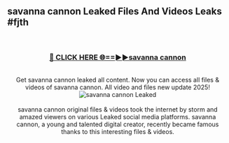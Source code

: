 ## savanna cannon Leaked Files And Videos Leaks #fjth
<br>
<div align="center">
<h3><a href="https://watchclip.my.id/savanna cannon" rel="nofollow">🔴 CLICK HERE 🌐==►►savanna cannon</a></h3>
<br>
Get savanna cannon leaked all content. Now you can access all files & videos of savanna cannon. All video and files new update 2025!
<br>
<a href="https://watchclip.my.id/savanna cannon" rel="nofollow" data-target="animated-image.originalLink"><img src="https://i.ibb.co.com/WyWwxjT/player-gif2.gif" alt="savanna cannon Leaked" style="max-width: 100%; display: inline-block;" data-target="animated-image.originalImage"></a>
<br><br>
savanna cannon original files & videos took the internet by storm and amazed viewers on various Leaked social media platforms. savanna cannon, a young and talented digital creator, recently became famous thanks to this interesting files & videos.
</div>
<br>